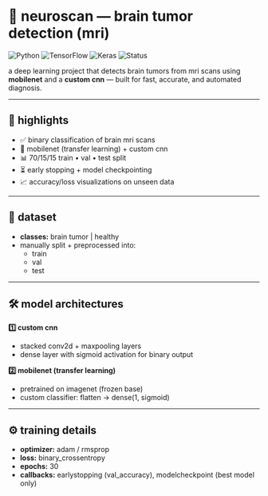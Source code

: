 # 🧠 neuroscan — brain tumor detection (mri)

![Python](https://img.shields.io/badge/Python-3.9-blue?logo=python)
![TensorFlow](https://img.shields.io/badge/TensorFlow-2.x-orange?logo=tensorflow)
![Keras](https://img.shields.io/badge/Keras-Deep%20Learning-red?logo=keras)
![Status](https://img.shields.io/badge/Status-Completed-brightgreen)

a deep learning project that detects brain tumors from mri scans using **mobilenet** and a **custom cnn** — built for fast, accurate, and automated diagnosis.

---

## 🚀 highlights
- ✅ binary classification of brain mri scans  
- 🧠 mobilenet (transfer learning) + custom cnn  
- 📊 70/15/15 train • val • test split  
- ⏳ early stopping + model checkpointing  
- 📈 accuracy/loss visualizations on unseen data  

---

## 📁 dataset
- **classes:** brain tumor | healthy  
- manually split + preprocessed into:
  - train  
  - val  
  - test  

---

## 🛠 model architectures
**1️⃣ custom cnn**  
- stacked conv2d + maxpooling layers  
- dense layer with sigmoid activation for binary output  

**2️⃣ mobilenet (transfer learning)**  
- pretrained on imagenet (frozen base)  
- custom classifier: flatten → dense(1, sigmoid)  

---

## ⚙️ training details
- **optimizer:** adam / rmsprop  
- **loss:** binary_crossentropy  
- **epochs:** 30  
- **callbacks:** earlystopping (val_accuracy), modelcheckpoint (best model only)  
